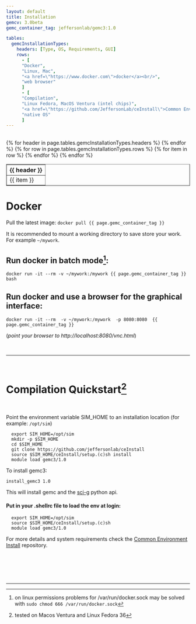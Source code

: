 ```yaml
---
layout: default
title: Installation
gemcv: 3.0beta
gemc_container_tag: jeffersonlab/gemc3:1.0

tables:
  gemcInstallationTypes:
    headers: [Type, OS, Requirements, GUI]
    rows:
      - [
      "Docker",
      "Linux, Mac",
      "<a href=\"https://www.docker.com\">docker</a><br/>",
      "web browser"
      ]
      - [
      "Compilation",
      "Linux Fedora, MacOS Ventura (intel chips)",
      "<a href=\"https://github.com/JeffersonLab/ceInstall\">Common Environment Setup</a><br/>",
      "native OS"
      ]
---
```



<br/>
<table border="1" width="70%" class="table-info">
	<tr>
		{% for header in page.tables.gemcInstallationTypes.headers %}	
		<th>{{ header }}</th>
		{% endfor %}
	</tr>
	{% for row in page.tables.gemcInstallationTypes.rows %}
		<tr>
			{% for item in row %}
				<td> {{ item }} </td>
			{% endfor %}
		</tr>
	{% endfor %}
</table>

<!--# DMG <a href="https://www.jlab.org/12gev_phys/packages/dmg/gemc-{{ page.gemcv }}.dmg"> <span data-feather="download"></span> </a> -->
<!--After installation use the line below to load the environment. -->
<!-- source /Applications/gemc-{{ page.gemcv }}.app/environment.sh-->
<!---->

# Docker 

Pull the latest image:
```docker pull {{ page.gemc_container_tag }}```

It is recommended to mount a working directory to save store your work.
For example `~/mywork`.

## Run docker in batch mode[^1]:

```
docker run -it --rm -v ~/mywork:/mywork {{ page.gemc_container_tag }} bash
```


## Run docker and use a browser for the graphical interface:

```
docker run -it --rm  -v ~/mywork:/mywork  -p 8080:8080  {{ page.gemc_container_tag }}
```

(*point your browser to http://localhost:8080/vnc.html*)


[//]: # (#### run docker and use vnc[^2] for the graphical interface:)

[//]: # (> docker run -it \-\-rm  -v ~/mywork:/jlab/work/mywork  -p 127.0.0.1:6080:6080  -p 5901:5901 {{ page.gemc_container_tag }})

<br/>

---

<br/>

# Compilation Quickstart[^3]

<br/>

Point the environment variable SIM_HOME to an installation location (for example: `/opt/sim`)

```
  export SIM_HOME=/opt/sim
  mkdir -p $SIM_HOME
  cd $SIM_HOME
  git clone https://github.com/jeffersonlab/ceInstall
  source $SIM_HOME/ceInstall/setup.(c)sh install
  module load gemc3/1.0
```

To install gemc3:

```
install_gemc3 1.0
```

This will install gemc and the  [sci-g](https://github.com/gemc/sci-g)  python api.

#### Put in your .shellrc file to load the env at login:

```
  export SIM_HOME=/opt/sim
  source $SIM_HOME/ceInstall/setup.(c)sh
  module load gemc3/1.0
```


For more details and system requirements check the [Common Environment Install](https://github.com/JeffersonLab/ceInstall) repository.

<br/> <br/> <br/> <br/>

---

[^1]: on linux permissions problems for /var/run/docker.sock may be solved with  ```sudo chmod 666 /var/run/docker.sock```
[^2]: recommended: <a href='https://www.realvnc.com/en/connect/download/viewer/'>realvnc vnc viewer</a>
[^3]: tested on Macos Ventura and Linux Fedora 36
